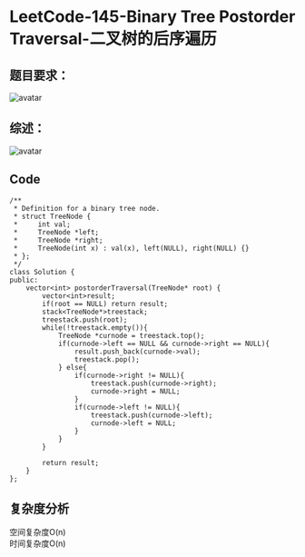 # LeetCode-145-Binary Tree Postorder Traversal-二叉树的后序遍历

## 题目要求：
![avatar](https:///github.com/JakeChanFangZiyuan20/MyLeetCode/blob/img/145.png)




## 综述：  
![avatar](https:///github.com/JakeChanFangZiyuan20/MyLeetCode/blob/img/145-1.png)



## Code
```
/**
 * Definition for a binary tree node.
 * struct TreeNode {
 *     int val;
 *     TreeNode *left;
 *     TreeNode *right;
 *     TreeNode(int x) : val(x), left(NULL), right(NULL) {}
 * };
 */
class Solution {
public:
    vector<int> postorderTraversal(TreeNode* root) {
        vector<int>result;
        if(root == NULL) return result;
        stack<TreeNode*>treestack;
        treestack.push(root);
        while(!treestack.empty()){
            TreeNode *curnode = treestack.top();
            if(curnode->left == NULL && curnode->right == NULL){
                result.push_back(curnode->val);
                treestack.pop();
            } else{
                if(curnode->right != NULL){
                    treestack.push(curnode->right);
                    curnode->right = NULL;
                }
                if(curnode->left != NULL){
                    treestack.push(curnode->left);
                    curnode->left = NULL;
                } 
            }
        }

        return result;
    }
};
```

## 复杂度分析
空间复杂度O(n)  
时间复杂度O(n)

